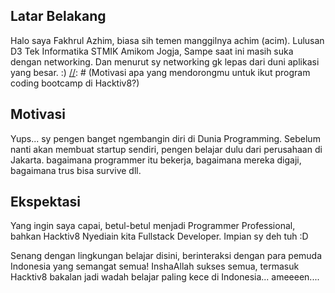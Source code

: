 [//]: # (Ceritakan sedikit tentang latar belakangmu seperti pendidikan terakhir atau pekerjaan sebelumnya)
## Latar Belakang
Halo saya Fakhrul Azhim, biasa sih temen manggilnya achim (acim). Lulusan D3 Tek Informatika STMIK Amikom Jogja, Sampe saat ini masih suka dengan networking. Dan menurut sy networking gk lepas dari duni aplikasi yang besar. :)
[//]: # (Motivasi apa yang mendorongmu untuk ikut program coding bootcamp di Hacktiv8?)
## Motivasi
Yups... sy pengen banget ngembangin diri di Dunia Programming. Sebelum nanti akan membuat startup sendiri, pengen belajar dulu dari perusahaan di Jakarta. bagaimana programmer itu bekerja, bagaimana mereka digaji, bagaimana trus bisa survive dll. 

[//]: # (Beri tahu kami, apa yang ingin kamu dapatkan di Hacktiv8 dan apa yang ingin kamu capai setelah lulus dari sini?)
## Ekspektasi
Yang ingin saya capai, betul-betul menjadi Programmer Professional, bahkan Hacktiv8 Nyediain kita Fullstack Developer. Impian sy deh tuh :D

[//]: # (Apakah ada hal lain yang ingin disampaikan? Bila ada, kamu bebas untuk menuliskannya)
Senang dengan lingkungan belajar disini, berinteraksi dengan para pemuda Indonesia yang semangat semua! InshaAllah sukses semua, termasuk Hacktiv8 bakalan jadi wadah belajar paling kece di Indonesia... ameeeen....
